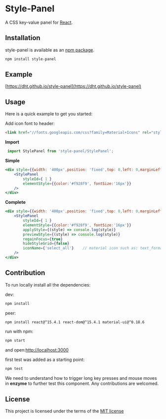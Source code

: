 # Style-Panel

A CSS key-value panel for [React](http://facebook.github.io/react/).

## Installation

style-panel is available as an [npm package](https://www.npmjs.org/package/style-panel).

```sh
npm install style-panel
```

## Example
[https://dht.github.io/style-panel](https://dht.github.io/style-panel)

## Usage

Here is a quick example to get you started:

Add icon font to header:
```html
<link href="//fonts.googleapis.com/css?family=Material+Icons" rel="stylesheet">
```

**Import**
```jsx
 import StylePanel from 'style-panel/StylePanel';
```

**Simple**
```jsx 
<div style={{width: '400px',position: 'fixed',top: 0,left: 0,marginLeft: '60px',zIndex: 999,backgroundColor: 'white',boxShadow: '0 0 5px rgba(0,0,0,0.1)',borderRadius: '1px'}}>
    <StylePanel
        styleId={ 1 }
        elementStyle={{color:'#f928f9', fontSize:'16px'}}
    />
</div>
```

**Complete**
```jsx 
<div style={{width: '400px',position: 'fixed',top: 0,left: 0,marginLeft: '60px',zIndex: 999,backgroundColor: 'white',boxShadow: '0 0 5px rgba(0,0,0,0.1)',borderRadius: '1px'}}>
    <StylePanel
        styleId={ 1 }
        elementStyle={{color:'#f928f9', fontSize:'16px'}}
        applyStyle={(style) => console.log(style)}
        previewStyle={(style) => console.log(style)}
        regainFocus={true}
        hideStyleGrid={false}
        iconName={'select_all'}    // material icon such as: text_format, image, view_column
    />
</div>
```

## Contribution
To run locally install all the dependencies:

dev:
```sh
npm install
```

peer:
```sh
npm install react@^15.4.1 react-dom@^15.4.1 material-ui@^0.18.6
```

run with npm:
```sh
npm start
```
and open:[http://localhost:3000](http://localhost:3000)

first test was added as a starting point:
```sh
npm test
```
We need to understand how to trigger long key presses and mouse moves in **enzyme** to further test this component. 
Any contributions are welcomed. 


## License
This project is licensed under the terms of the
[MIT license](https://github.com/quickstudio/flex-editor/blob/master/LICENSE)
